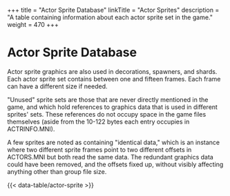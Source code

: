+++
title = "Actor Sprite Database"
linkTitle = "Actor Sprites"
description = "A table containing information about each actor sprite set in the game."
weight = 470
+++

# Actor Sprite Database

Actor sprite graphics are also used in decorations, spawners, and shards. Each actor sprite set contains between one and fifteen frames. Each frame can have a different size if needed.

"Unused" sprite sets are those that are never directly mentioned in the game, and which hold references to graphics data that is used in different sprites' sets. These references do not occupy space in the game files themselves (aside from the 10-122 bytes each entry occupies in ACTRINFO.MNI).

A few sprites are noted as containing "identical data," which is an instance where two different sprite frames point to two different offsets in ACTORS.MNI but both read the same data. The redundant graphics data could have been removed, and the offsets fixed up, without visibly affecting anything other than group file size.

{{< data-table/actor-sprite >}}

